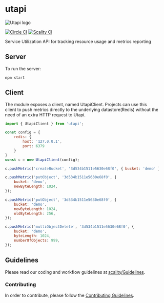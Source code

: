 # utapi

![Utapi logo](res/utapi-logo.png)

[![Circle CI][badgepub]](https://circleci.com/gh/scality/utapi)
[![Scality CI][badgepriv]](http://ci.ironmann.io/gh/scality/utapi)

Service Utilization API for tracking resource usage and metrics reporting

## Server

To run the server:

```
npm start
```

## Client

The module exposes a client, named UtapiClient. Projects can use this client to
push metrics directly to the underlying datastore(Redis) without the need of an
extra HTTP request to Utapi.

```js
import { UtapiClient } from 'utapi';

const config = {
    redis: {
        host: '127.0.0.1',
        port: 6379
    }
}
const c = new UtapiClient(config);

c.pushMetric('createBucket', '3d534b1511e5630e68f0', { bucket: 'demo' });

c.pushMetric('putObject', '3d534b1511e5630e68f0', {
    bucket: 'demo',
    newByteLength: 1024,
});

c.pushMetric('putObject', '3d534b1511e5630e68f0', {
    bucket: 'demo',
    newByteLength: 1024,
    oldByteLength: 256,
});

c.pushMetric('multiObjectDelete', '3d534b1511e5630e68f0', {
    bucket: 'demo',
    byteLength: 1024,
    numberOfObjects: 999,
});
```

## Guidelines

Please read our coding and workflow guidelines at
[scality/Guidelines](https://github.com/scality/Guidelines).

### Contributing

In order to contribute, please follow the
[Contributing Guidelines](
https://github.com/scality/Guidelines/blob/master/CONTRIBUTING.md).

[badgepub]: http://circleci.com/gh/scality/utapi.svg?style=svg
[badgepriv]: http://ci.ironmann.io/gh/scality/utapi.svg?style=svg

